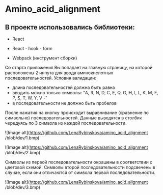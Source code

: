 # Amino_acid_alignment
## В проекте использовались библиотеки:
- React
- React - hook - form

- Webpack (инструмент сборки)

Со старта приложения Вы попадает на главную страницу, на которой расположены 2 инпута для ввода аминокислотных последовательностей.
Условия валидации:
 - длина последовательностей должна быть равна
 - вводить можно только символы: "A, R, N, D, C, E, Q, G, H, I, L, K, M, F, P, S, T, W, Y, V -"
 - в последовательности не должно быть пробелов

После нажатия на кнопку происходит выравнивание (сравнение по символьно) последовательностей.
Данные выводятся в столбик чередуясь по 3 символа из каждой последовательности.

![Image alt](https://github.com/LenaRybinskova/amino_acid_alignment
/blob/dev/1.bmp)

![Image alt](https://github.com/LenaRybinskova/amino_acid_alignment
/blob/dev/2.bmp)


Символы из первой последовательности окрашены в соответствии с цветовой схемой.
Символы второй последовательности подсвечены в случае, если они отличаются от символа первой последовательности.

![Image alt](https://github.com/LenaRybinskova/amino_acid_alignment
/blob/dev/3.bmp)



  
